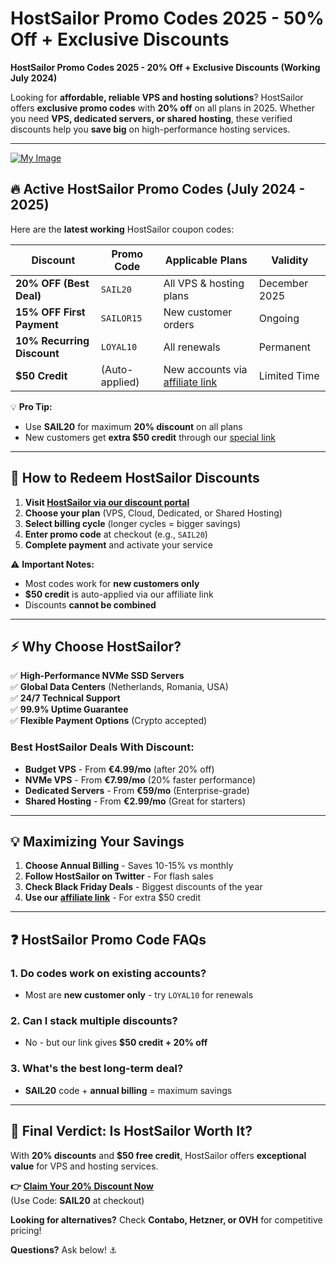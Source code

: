 # HostSailor Promo Codes 2025 - 50% Off + Exclusive Discounts
**HostSailor Promo Codes 2025 - 20% Off + Exclusive Discounts (Working July 2024)**

Looking for **affordable, reliable VPS and hosting solutions**? HostSailor offers **exclusive promo codes** with **20% off** on all plans in 2025. Whether you need **VPS, dedicated servers, or shared hosting**, these verified discounts help you **save big** on high-performance hosting services.

---
[![My Image](https://github.com/user-attachments/assets/84c62678-9aed-447e-ad54-fd9ee28560b0)](https://clients.hostsailor.com/aff.php?aff=1246)


## **🔥 Active HostSailor Promo Codes (July 2024 - 2025)**
Here are the **latest working** HostSailor coupon codes:

| **Discount** | **Promo Code** | **Applicable Plans** | **Validity** |
|-------------|--------------|---------------------|-------------|
| **20% OFF (Best Deal)** | `SAIL20` | All VPS & hosting plans | December 2025 |
| **15% OFF First Payment** | `SAILOR15` | New customer orders | Ongoing |
| **10% Recurring Discount** | `LOYAL10` | All renewals | Permanent |
| **$50 Credit** | (Auto-applied) | New accounts via [affiliate link](https://clients.hostsailor.com/aff.php?aff=1246) | Limited Time |

💡 **Pro Tip:**  
- Use **SAIL20** for maximum **20% discount** on all plans
- New customers get **extra $50 credit** through our [special link](https://clients.hostsailor.com/aff.php?aff=1246)

---

## **🚀 How to Redeem HostSailor Discounts**
1. **Visit [HostSailor via our discount portal](https://clients.hostsailor.com/aff.php?aff=1246)**  
2. **Choose your plan** (VPS, Cloud, Dedicated, or Shared Hosting)  
3. **Select billing cycle** (longer cycles = bigger savings)  
4. **Enter promo code** at checkout (e.g., `SAIL20`)  
5. **Complete payment** and activate your service  

⚠ **Important Notes:**
- Most codes work for **new customers only**
- **$50 credit** is auto-applied via our affiliate link
- Discounts **cannot be combined**

---

## **⚡ Why Choose HostSailor?**
✅ **High-Performance NVMe SSD Servers**  
✅ **Global Data Centers** (Netherlands, Romania, USA)  
✅ **24/7 Technical Support**  
✅ **99.9% Uptime Guarantee**  
✅ **Flexible Payment Options** (Crypto accepted)  

### **Best HostSailor Deals With Discount:**
- **Budget VPS** - From **€4.99/mo** (after 20% off)
- **NVMe VPS** - From **€7.99/mo** (20% faster performance)
- **Dedicated Servers** - From **€59/mo** (Enterprise-grade)
- **Shared Hosting** - From **€2.99/mo** (Great for starters)

---

## **💡 Maximizing Your Savings**
1. **Choose Annual Billing** - Saves 10-15% vs monthly  
2. **Follow HostSailor on Twitter** - For flash sales  
3. **Check Black Friday Deals** - Biggest discounts of the year  
4. **Use our [affiliate link](https://clients.hostsailor.com/aff.php?aff=1246)** - For extra $50 credit  

---

## **❓ HostSailor Promo Code FAQs**
### **1. Do codes work on existing accounts?**
   - Most are **new customer only** - try `LOYAL10` for renewals

### **2. Can I stack multiple discounts?**
   - No - but our link gives **$50 credit + 20% off**

### **3. What's the best long-term deal?**
   - **SAIL20** code + **annual billing** = maximum savings

---

## **🎯 Final Verdict: Is HostSailor Worth It?**
With **20% discounts** and **$50 free credit**, HostSailor offers **exceptional value** for VPS and hosting services.

**👉 [Claim Your 20% Discount Now](https://clients.hostsailor.com/aff.php?aff=1246)**  
(Use Code: **SAIL20** at checkout)

**Looking for alternatives?** Check **Contabo, Hetzner, or OVH** for competitive pricing!  

**Questions?** Ask below! ⚓
